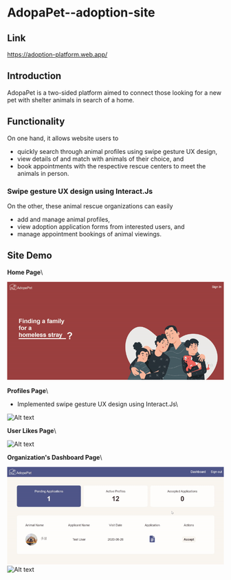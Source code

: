 # AdopaPet--adoption-site
## Link
https://adoption-platform.web.app/

## Introduction
AdopaPet is a two-sided platform aimed to connect those looking for a new pet with shelter animals in search of a home. 

## Functionality
On one hand, it allows website users to 
  * quickly search through animal profiles using swipe gesture UX design,
  * view details of and match with animals of their choice, and 
  * book appointments with the respective rescue centers to meet the animals in person. 

### Swipe gesture UX design using Interact.Js


On the other, these animal rescue organizations can easily
  * add and manage animal profiles,
  * view adoption application forms from interested users, and
  * manage appointment bookings of animal viewings.




## Site Demo

**Home Page**\

![Alt text](readme/home.gif)

**Profiles Page**\
  * Implemented swipe gesture UX design using Interact.Js\

![Alt text](readme/swipe.gif)

**User Likes Page**\

![Alt text](readme/likes.gif)

**Organization's Dashboard Page**\

![Alt text](readme/orgaccept.gif)
![Alt text](readme/orgaddprofile.gif)
